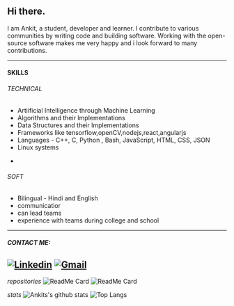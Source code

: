 ## Hi there.
I am Ankit, a student, developer and learner. I contribute to various communities by writing code and building software. Working with the open-source software makes me very happy and i look forward to many contributions.

-----------
#### SKILLS
###### TECHNICAL
* Artiificial Intelligence through Machine Learning
* Algorithms and their Implementations
* Data Structures and their Implementations
* Frameworks like tensorflow,openCV,nodejs,react,angularjs
* Languages - C++, C, Python , Bash, JavaScript, HTML, CSS, JSON
* Linux systems
-
###### SOFT
* Bilingual - Hindi and English
* communicatior
* can lead teams
* experience with teams during college and school

__________________________________________________



##### **CONTACT ME:** 
[![Linkedin](https://img.shields.io/badge/-LinkedIn-blue?style=flat&logo=Linkedin&logoColor=white)](https://www.linkedin.com/in/ankit-das-929513193/) [![Gmail](https://img.shields.io/badge/-Gmail-c14438?style=flat&logo=Gmail&logoColor=white)](mailto:ankitdas2k@gmail.com)
-------------------------
*repositories*
![ReadMe Card](https://github-readme-stats.vercel.app/api/pin/?username=nkitan&repo=veil) ![ReadMe Card](https://github-readme-stats.vercel.app/api/pin/?username=nkitan&repo=opencloak)

*stats*
![Ankits's github stats](https://github-readme-stats.vercel.app/api?username=nkitan&show_icons=true&hide_title=true&hide_rank=true&icon_color=#BADA55) ![Top Langs](https://github-readme-stats.vercel.app/api/top-langs/?username=anuraghazra&layout=compact)





